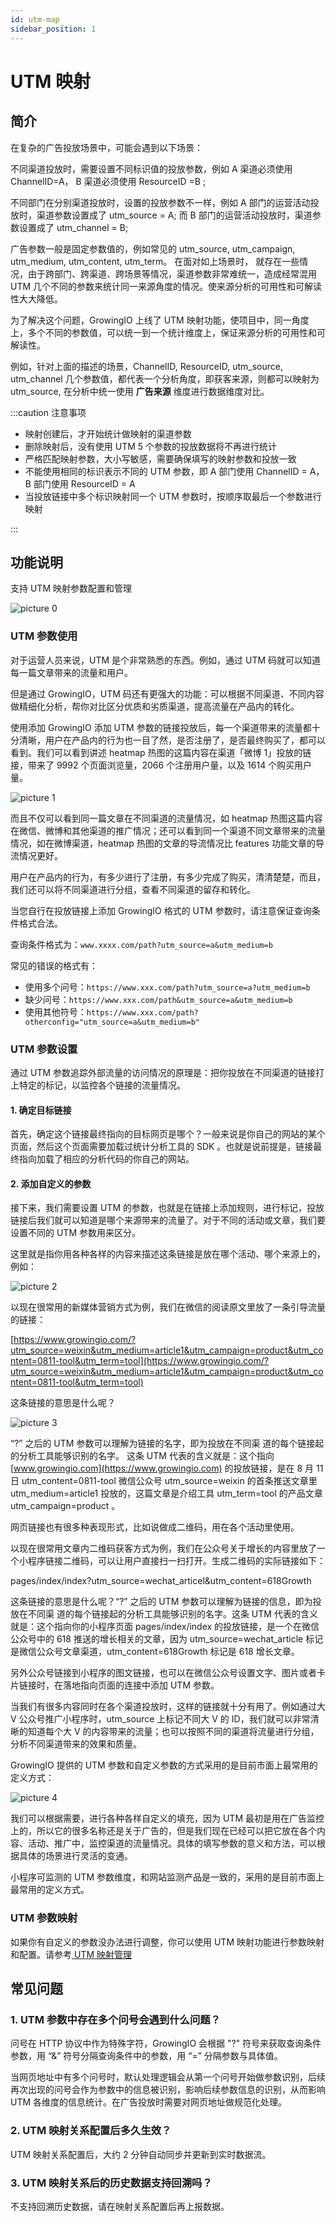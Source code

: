 ```yaml
---
id: utm-map
sidebar_position: 1
---
```


# UTM 映射

## 简介[](#jian-jie)

在复杂的广告投放场景中，可能会遇到以下场景：

不同渠道投放时，需要设置不同标识值的投放参数，例如 A 渠道必须使用 ChannelID=A， B 渠道必须使用 ResourceID =B ;

不同部门在分别渠道投放时，设置的投放参数不一样，例如 A 部门的运营活动投放时，渠道参数设置成了 utm_source = A; 而 B 部门的运营活动投放时，渠道参数设置成了 utm_channel = B;

广告参数一般是固定参数值的，例如常见的 utm_source, utm_campaign, utm_medium, utm_content, utm_term。 在面对如上场景时， 就存在一些情况，由于跨部门、跨渠道、跨场景等情况，渠道参数非常难统一，造成经常混用 UTM 几个不同的参数来统计同一来源角度的情况。使来源分析的可用性和可解读性大大降低。

为了解决这个问题，GrowingIO 上线了 UTM 映射功能，使项目中，同一角度上，多个不同的参数值，可以统一到一个统计维度上，保证来源分析的可用性和可解读性。

例如，针对上面的描述的场景，ChannelID, ResourceID, utm_source, utm_channel 几个参数值，都代表一个分析角度，即获客来源，则都可以映射为 utm_source, 在分析中统一使用 **广告来源** 维度进行数据维度对比。

:::caution 注意事项

- 映射创建后，才开始统计做映射的渠道参数
- 删除映射后，没有使用 UTM 5 个参数的投放数据将不再进行统计
- 严格匹配映射参数，大小写敏感，需要确保填写的映射参数和投放一致
- 不能使用相同的标识表示不同的 UTM 参数，即 A 部门使用 ChannelID = A，B 部门使用 ResourceID = A
- 当投放链接中多个标识映射同一个 UTM 参数时，按顺序取最后一个参数进行映射

:::

## 功能说明[](#gong-neng-shuo-ming)

支持 UTM 映射参数配置和管理

![picture 0](/img/高级配置-UTM映射.png)

### UTM 参数使用

对于运营人员来说，UTM 是个非常熟悉的东西。例如，通过 UTM 码就可以知道每一篇文章带来的流量和用户。

但是通过 GrowingIO，UTM 码还有更强大的功能：可以根据不同渠道、不同内容做精细化分析，帮你对比区分优质和劣质渠道，提高流量在产品内的转化。

使用添加 GrowingIO 添加 UTM 参数的链接投放后，每一个渠道带来的流量都十分清晰，用户在产品内的行为也一目了然，是否注册了，是否最终购买了，都可以看到。我们可以看到讲述 heatmap 热图的这篇内容在渠道「微博 1」投放的链接，带来了 9992 个页面浏览量，2066 个注册用户量，以及 1614 个购买用户量。

![picture 1](/img/0e56715dbf2d0901c1502b9fef565ecfba6feaeb2428cd5e8fb0c3a23c953758_pic_1645610733024_2022-02-23.png)

而且不仅可以看到同一篇文章在不同渠道的流量情况，如 heatmap 热图这篇内容在微信、微博和其他渠道的推广情况；还可以看到同一个渠道不同文章带来的流量情况，如在微博渠道，heatmap 热图的文章的导流情况比 features 功能文章的导流情况更好。

用户在产品内的行为，有多少进行了注册，有多少完成了购买，清清楚楚，而且，我们还可以将不同渠道进行分组，查看不同渠道的留存和转化。

当您自行在投放链接上添加 GrowingIO 格式的 UTM 参数时，请注意保证查询条件格式合法。

查询条件格式为：`www.xxxx.com/path?utm_source=a&utm_medium=b`

常见的错误的格式有：

- 使用多个问号：`https://www.xxx.com/path?utm_source=a?utm_medium=b`
- 缺少问号：`https://www.xxx.com/path&utm_source=a&utm_medium=b`
- 使用其他符号：`https://www.xxx.com/path?otherconfig="utm_source=a&utm_medium=b"`

### UTM 参数设置

通过 UTM 参数追踪外部流量的访问情况的原理是：把你投放在不同渠道的链接打上特定的标记，以监控各个链接的流量情况。

#### 1. 确定目标链接

首先，确定这个链接最终指向的目标网页是哪个？一般来说是你自己的网站的某个页面，然后这个页面需要加载过统计分析工具的 SDK 。也就是说前提是，链接最终指向加载了相应的分析代码的你自己的网站。

#### 2. 添加自定义的参数

接下来，我们需要设置 UTM 的参数，也就是在链接上添加规则，进行标记，投放链接后我们就可以知道是哪个来源带来的流量了。对于不同的活动或文章，我们要设置不同的 UTM 参数用来区分。

这里就是指你用各种各样的内容来描述这条链接是放在哪个活动、哪个来源上的，例如：

![picture 2](/img/c62391541d4649250b98f0515430a6a3693dff21786408c4615cc92150288384_pic_1645610817729_2022-02-23.png)

以现在很常用的新媒体营销方式为例，我们在微信的阅读原文里放了一条引导流量的链接：

[https://www.growingio.com/?utm_source=weixin&utm_medium=article1&utm_campaign=product&utm_content=0811-tool&utm_term=tool](https://www.growingio.com/?utm_source=weixin&utm_medium=article1&utm_campaign=product&utm_content=0811-tool&utm_term=tool)

这条链接的意思是什么呢？

![picture 3](/img/f4c9119eb39dcfa68fccc8d51eae84dff67c7c450abc2459e1257e232434ea90_pic_1645611534968_2022-02-23.png)

“?” 之后的 UTM 参数可以理解为链接的名字，即为投放在不同渠 道的每个链接起的分析工具能够识别的名字。 这条 UTM 代表的含义就是：这个指向 [www.growingio.com](https://www.growingio.com) 的投放链接，是在 8 月 11 日 utm_content=0811-tool 微信公众号 utm_source=weixin 的首条推送文章里 utm_medium=article1 投放的，这篇文章是介绍工具 utm_term=tool 的产品文章 utm_campaign=product 。

网页链接也有很多种表现形式，比如说做成二维码，用在各个活动里使用。​

以现在很常用文章内二维码获客方式为例，我们在公众号关于增长的内容里放了一个小程序链接二维码，可以让用户直接扫一扫打开。生成二维码的实际链接如下：

pages/index/index?utm_source=wechat_articel&utm_content=618Growth

这条链接的意思是什么呢？“?” 之后的 UTM 参数可以理解为链接的信息，即为投放在不同渠 道的每个链接起的分析工具能够识别的名字。这条 UTM 代表的含义就是：这个指向你的小程序页面 pages/index/index 的投放链接，是一个在微信公众号中的 618 推送的增长相关的文章，因为 utm_source=wechat_article 标记是微信公众号文章渠道，utm_content=618Growth 标记是 618 增长文章。

另外公众号链接到小程序的图文链接，也可以在微信公众号设置文字、图片或者卡片链接时，在落地指向页面的连接中添加 UTM 参数。

当我们有很多内容同时在各个渠道投放时，这样的链接就十分有用了。例如通过大 V 公众号推广小程序时，utm_source 上标记不同大 V 的 ID，我们就可以非常清晰的知道每个大 V 的内容带来的流量；也可以按照不同的渠道将流量进行分组，分析不同渠道带来的效果和质量。

GrowingIO 提供的 UTM 参数和自定义参数的方式采用的是目前市面上最常用的定义方式：

![picture 4](/img/58d0cac5fa8c542de2c263bbb9dc7871baf76f8f7f8ae8e6f0818b029d7c5163_pic_1645611580358_2022-02-23.png)

我们可以根据需要，进行各种各样自定义的填充，因为 UTM 最初是用在广告监控上的，所以它的很多名称还是关于广告的，但是我们现在已经可以把它放在各个内容、活动、推广中，监控渠道的流量情况。具体的填写参数的意义和方法，可以根据具体的场景进行灵活的变通。

小程序可监测的 UTM 参数维度，和网站监测产品是一致的，采用的是目前市面上最常用的定义方式。

### UTM 参数映射

如果你有自定义的参数没办法进行调整，你可以使用 UTM 映射功能进行参数映射和配置。请参考[ UTM 映射管理](../../../product-manual/data-center/preferences/utm-map)

## 常见问题

### 1. UTM 参数中存在多个问号会遇到什么问题？

问号在 HTTP 协议中作为特殊字符，GrowingIO 会根据 "?" 符号来获取查询条件参数，用 “&” 符号分隔查询条件中的参数，用 “=” 分隔参数与具体值。

当网页地址中有多个问号时，默认处理逻辑会从第一个问号开始做参数识别，后续再次出现的问号会作为参数中的信息被识别，影响后续参数信息的识别，从而影响 UTM 各维度的信息统计。在广告投放时需要对网页地址做规范化处理。

### 2. UTM 映射关系配置后多久生效？

UTM 映射关系配置后，大约 2 分钟自动同步并更新到实时数据流。

### 3. UTM 映射关系后的历史数据支持回溯吗？

不支持回溯历史数据，请在映射关系配置后再上报数据。
